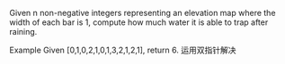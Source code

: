 Given n non-negative integers representing an elevation map where the width of each bar is 1, compute how much water it is able to trap after raining.


Example
Given [0,1,0,2,1,0,1,3,2,1,2,1], return 6.
运用双指针解决

